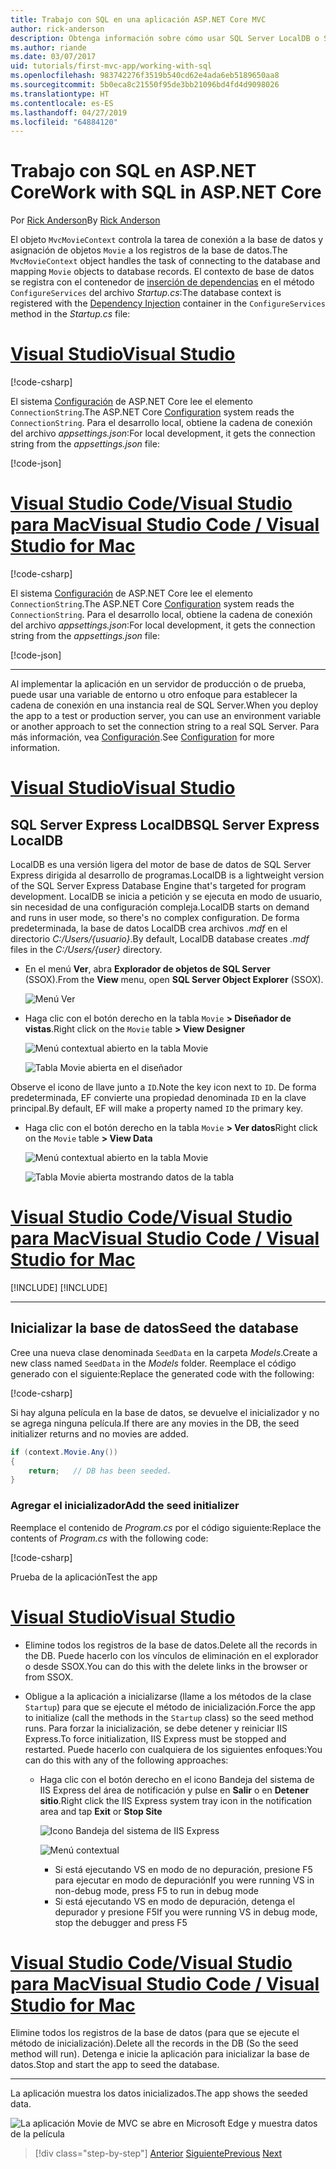 ```yaml
---
title: Trabajo con SQL en una aplicación ASP.NET Core MVC
author: rick-anderson
description: Obtenga información sobre cómo usar SQL Server LocalDB o SQLite en una aplicación ASP.NET Core MVC.
ms.author: riande
ms.date: 03/07/2017
uid: tutorials/first-mvc-app/working-with-sql
ms.openlocfilehash: 983742276f3519b540cd62e4ada6eb5189650aa8
ms.sourcegitcommit: 5b0eca8c21550f95de3bb21096bd4fd4d9098026
ms.translationtype: HT
ms.contentlocale: es-ES
ms.lasthandoff: 04/27/2019
ms.locfileid: "64884120"
---
```

# <a name="work-with-sql-in-aspnet-core"></a><span data-ttu-id="9e845-103">Trabajo con SQL en ASP.NET Core</span><span class="sxs-lookup"><span data-stu-id="9e845-103">Work with SQL in ASP.NET Core</span></span>

<span data-ttu-id="9e845-104">Por [Rick Anderson](https://twitter.com/RickAndMSFT)</span><span class="sxs-lookup"><span data-stu-id="9e845-104">By [Rick Anderson](https://twitter.com/RickAndMSFT)</span></span>

<span data-ttu-id="9e845-105">El objeto `MvcMovieContext` controla la tarea de conexión a la base de datos y asignación de objetos `Movie` a los registros de la base de datos.</span><span class="sxs-lookup"><span data-stu-id="9e845-105">The `MvcMovieContext` object handles the task of connecting to the database and mapping `Movie` objects to database records.</span></span> <span data-ttu-id="9e845-106">El contexto de base de datos se registra con el contenedor de [inserción de dependencias](xref:fundamentals/dependency-injection) en el método `ConfigureServices` del archivo *Startup.cs*:</span><span class="sxs-lookup"><span data-stu-id="9e845-106">The database context is registered with the [Dependency Injection](xref:fundamentals/dependency-injection) container in the `ConfigureServices` method in the *Startup.cs* file:</span></span>

# <a name="visual-studiotabvisual-studio"></a>[<span data-ttu-id="9e845-107">Visual Studio</span><span class="sxs-lookup"><span data-stu-id="9e845-107">Visual Studio</span></span>](#tab/visual-studio)

[!code-csharp[](~/tutorials/first-mvc-app/start-mvc/sample/MvcMovie22/Startup.cs?name=snippet_ConfigureServices&highlight=13-99)]

<span data-ttu-id="9e845-108">El sistema [Configuración](xref:fundamentals/configuration/index) de ASP.NET Core lee el elemento `ConnectionString`.</span><span class="sxs-lookup"><span data-stu-id="9e845-108">The ASP.NET Core [Configuration](xref:fundamentals/configuration/index) system reads the `ConnectionString`.</span></span> <span data-ttu-id="9e845-109">Para el desarrollo local, obtiene la cadena de conexión del archivo *appsettings.json*:</span><span class="sxs-lookup"><span data-stu-id="9e845-109">For local development, it gets the connection string from the *appsettings.json* file:</span></span>

[!code-json[](start-mvc/sample/MvcMovie/appsettings.json?highlight=2&range=8-10)]

# <a name="visual-studio-code--visual-studio-for-mactabvisual-studio-codevisual-studio-mac"></a>[<span data-ttu-id="9e845-110">Visual Studio Code/Visual Studio para Mac</span><span class="sxs-lookup"><span data-stu-id="9e845-110">Visual Studio Code / Visual Studio for Mac</span></span>](#tab/visual-studio-code+visual-studio-mac)

[!code-csharp[](~/tutorials/first-mvc-app/start-mvc/sample/MvcMovie22/Startup.cs?name=snippet_UseSqlite&highlight=11-12)]

<span data-ttu-id="9e845-111">El sistema [Configuración](xref:fundamentals/configuration/index) de ASP.NET Core lee el elemento `ConnectionString`.</span><span class="sxs-lookup"><span data-stu-id="9e845-111">The ASP.NET Core [Configuration](xref:fundamentals/configuration/index) system reads the `ConnectionString`.</span></span> <span data-ttu-id="9e845-112">Para el desarrollo local, obtiene la cadena de conexión del archivo *appsettings.json*:</span><span class="sxs-lookup"><span data-stu-id="9e845-112">For local development, it gets the connection string from the *appsettings.json* file:</span></span>

[!code-json[](~/tutorials/first-mvc-app/start-mvc/sample/MvcMovie22/appsettingsSQLite.json?highlight=2&range=8-10)]

---

<span data-ttu-id="9e845-113">Al implementar la aplicación en un servidor de producción o de prueba, puede usar una variable de entorno u otro enfoque para establecer la cadena de conexión en una instancia real de SQL Server.</span><span class="sxs-lookup"><span data-stu-id="9e845-113">When you deploy the app to a test or production server, you can use an environment variable or another approach to set the connection string to a real SQL Server.</span></span> <span data-ttu-id="9e845-114">Para más información, vea [Configuración](xref:fundamentals/configuration/index).</span><span class="sxs-lookup"><span data-stu-id="9e845-114">See [Configuration](xref:fundamentals/configuration/index) for more information.</span></span>

# <a name="visual-studiotabvisual-studio"></a>[<span data-ttu-id="9e845-115">Visual Studio</span><span class="sxs-lookup"><span data-stu-id="9e845-115">Visual Studio</span></span>](#tab/visual-studio)

## <a name="sql-server-express-localdb"></a><span data-ttu-id="9e845-116">SQL Server Express LocalDB</span><span class="sxs-lookup"><span data-stu-id="9e845-116">SQL Server Express LocalDB</span></span>

<span data-ttu-id="9e845-117">LocalDB es una versión ligera del motor de base de datos de SQL Server Express dirigida al desarrollo de programas.</span><span class="sxs-lookup"><span data-stu-id="9e845-117">LocalDB is a lightweight version of the SQL Server Express Database Engine that's targeted for program development.</span></span> <span data-ttu-id="9e845-118">LocalDB se inicia a petición y se ejecuta en modo de usuario, sin necesidad de una configuración compleja.</span><span class="sxs-lookup"><span data-stu-id="9e845-118">LocalDB starts on demand and runs in user mode, so there's no complex configuration.</span></span> <span data-ttu-id="9e845-119">De forma predeterminada, la base de datos LocalDB crea archivos *.mdf* en el directorio *C:/Users/{usuario}*.</span><span class="sxs-lookup"><span data-stu-id="9e845-119">By default, LocalDB database creates *.mdf* files in the *C:/Users/{user}* directory.</span></span>

* <span data-ttu-id="9e845-120">En el menú **Ver**, abra **Explorador de objetos de SQL Server** (SSOX).</span><span class="sxs-lookup"><span data-stu-id="9e845-120">From the **View** menu, open **SQL Server Object Explorer** (SSOX).</span></span>

  ![Menú Ver](working-with-sql/_static/ssox.png)

* <span data-ttu-id="9e845-122">Haga clic con el botón derecho en la tabla `Movie` **> Diseñador de vistas**.</span><span class="sxs-lookup"><span data-stu-id="9e845-122">Right click on the `Movie` table **> View Designer**</span></span>

  ![Menú contextual abierto en la tabla Movie](working-with-sql/_static/design.png)

  ![Tabla Movie abierta en el diseñador](working-with-sql/_static/dv.png)

<span data-ttu-id="9e845-125">Observe el icono de llave junto a `ID`.</span><span class="sxs-lookup"><span data-stu-id="9e845-125">Note the key icon next to `ID`.</span></span> <span data-ttu-id="9e845-126">De forma predeterminada, EF convierte una propiedad denominada `ID` en la clave principal.</span><span class="sxs-lookup"><span data-stu-id="9e845-126">By default, EF will make a property named `ID` the primary key.</span></span>

* <span data-ttu-id="9e845-127">Haga clic con el botón derecho en la tabla `Movie` **> Ver datos**</span><span class="sxs-lookup"><span data-stu-id="9e845-127">Right click on the `Movie` table **> View Data**</span></span>

  ![Menú contextual abierto en la tabla Movie](working-with-sql/_static/ssox2.png)

  ![Tabla Movie abierta mostrando datos de la tabla](working-with-sql/_static/vd22.png)

# <a name="visual-studio-code--visual-studio-for-mactabvisual-studio-codevisual-studio-mac"></a>[<span data-ttu-id="9e845-130">Visual Studio Code/Visual Studio para Mac</span><span class="sxs-lookup"><span data-stu-id="9e845-130">Visual Studio Code / Visual Studio for Mac</span></span>](#tab/visual-studio-code+visual-studio-mac)

[!INCLUDE[](~/includes/rp/sqlite.md)]
[!INCLUDE[](~/includes/RP-mvc-shared/sqlite-warn.md)]

---
<!-- End of VS tabs -->

## <a name="seed-the-database"></a><span data-ttu-id="9e845-131">Inicializar la base de datos</span><span class="sxs-lookup"><span data-stu-id="9e845-131">Seed the database</span></span>

<span data-ttu-id="9e845-132">Cree una nueva clase denominada `SeedData` en la carpeta *Models*.</span><span class="sxs-lookup"><span data-stu-id="9e845-132">Create a new class named `SeedData` in the *Models* folder.</span></span> <span data-ttu-id="9e845-133">Reemplace el código generado con el siguiente:</span><span class="sxs-lookup"><span data-stu-id="9e845-133">Replace the generated code with the following:</span></span>

[!code-csharp[](~/tutorials/first-mvc-app/start-mvc/sample/MvcMovie22/Models/SeedData.cs?name=snippet_1)]

<span data-ttu-id="9e845-134">Si hay alguna película en la base de datos, se devuelve el inicializador y no se agrega ninguna película.</span><span class="sxs-lookup"><span data-stu-id="9e845-134">If there are any movies in the DB, the seed initializer returns and no movies are added.</span></span>

```csharp
if (context.Movie.Any())
{
    return;   // DB has been seeded.
}
```

<a name="si"></a>

### <a name="add-the-seed-initializer"></a><span data-ttu-id="9e845-135">Agregar el inicializador</span><span class="sxs-lookup"><span data-stu-id="9e845-135">Add the seed initializer</span></span>

<span data-ttu-id="9e845-136">Reemplace el contenido de *Program.cs* por el código siguiente:</span><span class="sxs-lookup"><span data-stu-id="9e845-136">Replace the contents of *Program.cs* with the following code:</span></span>

[!code-csharp[](~/tutorials/first-mvc-app/start-mvc/sample/MvcMovie22/Program.cs)]

<span data-ttu-id="9e845-137">Prueba de la aplicación</span><span class="sxs-lookup"><span data-stu-id="9e845-137">Test the app</span></span>

# <a name="visual-studiotabvisual-studio"></a>[<span data-ttu-id="9e845-138">Visual Studio</span><span class="sxs-lookup"><span data-stu-id="9e845-138">Visual Studio</span></span>](#tab/visual-studio)

* <span data-ttu-id="9e845-139">Elimine todos los registros de la base de datos.</span><span class="sxs-lookup"><span data-stu-id="9e845-139">Delete all the records in the DB.</span></span> <span data-ttu-id="9e845-140">Puede hacerlo con los vínculos de eliminación en el explorador o desde SSOX.</span><span class="sxs-lookup"><span data-stu-id="9e845-140">You can do this with the delete links in the browser or from SSOX.</span></span>
* <span data-ttu-id="9e845-141">Obligue a la aplicación a inicializarse (llame a los métodos de la clase `Startup`) para que se ejecute el método de inicialización.</span><span class="sxs-lookup"><span data-stu-id="9e845-141">Force the app to initialize (call the methods in the `Startup` class) so the seed method runs.</span></span> <span data-ttu-id="9e845-142">Para forzar la inicialización, se debe detener y reiniciar IIS Express.</span><span class="sxs-lookup"><span data-stu-id="9e845-142">To force initialization, IIS Express must be stopped and restarted.</span></span> <span data-ttu-id="9e845-143">Puede hacerlo con cualquiera de los siguientes enfoques:</span><span class="sxs-lookup"><span data-stu-id="9e845-143">You can do this with any of the following approaches:</span></span>

  * <span data-ttu-id="9e845-144">Haga clic con el botón derecho en el icono Bandeja del sistema de IIS Express del área de notificación y pulse en **Salir** o en **Detener sitio**.</span><span class="sxs-lookup"><span data-stu-id="9e845-144">Right click the IIS Express system tray icon in the notification area and tap **Exit** or **Stop Site**</span></span>

    ![Icono Bandeja del sistema de IIS Express](working-with-sql/_static/iisExIcon.png)

    ![Menú contextual](working-with-sql/_static/stopIIS.png)

    * <span data-ttu-id="9e845-147">Si está ejecutando VS en modo de no depuración, presione F5 para ejecutar en modo de depuración</span><span class="sxs-lookup"><span data-stu-id="9e845-147">If you were running VS in non-debug mode, press F5 to run in debug mode</span></span>
    * <span data-ttu-id="9e845-148">Si está ejecutando VS en modo de depuración, detenga el depurador y presione F5</span><span class="sxs-lookup"><span data-stu-id="9e845-148">If you were running VS in debug mode, stop the debugger and press F5</span></span>

# <a name="visual-studio-code--visual-studio-for-mactabvisual-studio-codevisual-studio-mac"></a>[<span data-ttu-id="9e845-149">Visual Studio Code/Visual Studio para Mac</span><span class="sxs-lookup"><span data-stu-id="9e845-149">Visual Studio Code / Visual Studio for Mac</span></span>](#tab/visual-studio-code+visual-studio-mac)

<span data-ttu-id="9e845-150">Elimine todos los registros de la base de datos (para que se ejecute el método de inicialización).</span><span class="sxs-lookup"><span data-stu-id="9e845-150">Delete all the records in the DB (So the seed method will run).</span></span> <span data-ttu-id="9e845-151">Detenga e inicie la aplicación para inicializar la base de datos.</span><span class="sxs-lookup"><span data-stu-id="9e845-151">Stop and start the app to seed the database.</span></span>

---

<span data-ttu-id="9e845-152">La aplicación muestra los datos inicializados.</span><span class="sxs-lookup"><span data-stu-id="9e845-152">The app shows the seeded data.</span></span>

![La aplicación Movie de MVC se abre en Microsoft Edge y muestra datos de la película](working-with-sql/_static/m55.png)

> [!div class="step-by-step"]
> <span data-ttu-id="9e845-154">[Anterior](adding-model.md)
> [Siguiente](controller-methods-views.md)</span><span class="sxs-lookup"><span data-stu-id="9e845-154">[Previous](adding-model.md)
[Next](controller-methods-views.md)</span></span>

